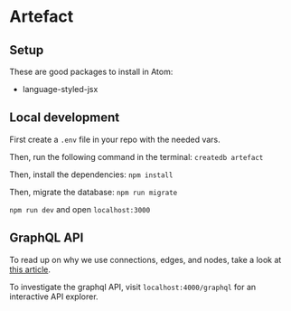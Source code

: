 # Artefact

## Setup

These are good packages to install in Atom:
- language-styled-jsx

## Local development

First create a `.env` file in your repo with the needed vars.

Then, run the following command in the terminal:
`createdb artefact`

Then, install the dependencies:
`npm install`

Then, migrate the database:
`npm run migrate`

`npm run dev` and open `localhost:3000`

## GraphQL API

To read up on why we use connections, edges, and nodes, take a look at [this article](http://graphql.org/learn/pagination/).

To investigate the graphql API, visit `localhost:4000/graphql` for an interactive API explorer.
